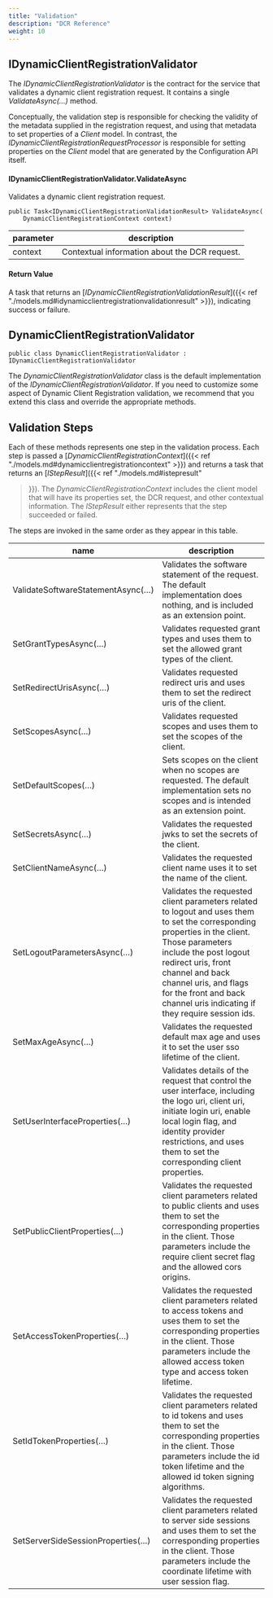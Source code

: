 ```yaml
---
title: "Validation"
description: "DCR Reference"
weight: 10
---
```


## IDynamicClientRegistrationValidator
The *IDynamicClientRegistrationValidator* is the contract for the service that
validates a dynamic client registration request. It contains a single
*ValidateAsync(...)* method.

Conceptually, the validation step is responsible for checking the validity of
the metadata supplied in the registration request, and using that metadata to
set properties of a *Client* model. In contrast, the
*IDynamicClientRegistrationRequestProcessor* is responsible for setting
properties on the *Client* model that are generated by the Configuration API
itself.

#### IDynamicClientRegistrationValidator.ValidateAsync

Validates a dynamic client registration request.

```
public Task<IDynamicClientRegistrationValidationResult> ValidateAsync(
    DynamicClientRegistrationContext context)
```

| parameter | description |
| --- | --- |
| context | Contextual information about the DCR request. |

#### Return Value

A task that returns an [*IDynamicClientRegistrationValidationResult*]({{< ref "./models.md#idynamicclientregistrationvalidationresult" >}}), indicating success or failure.

## DynamicClientRegistrationValidator

```
public class DynamicClientRegistrationValidator : IDynamicClientRegistrationValidator
```

The *DynamicClientRegistrationValidator* class is the default implementation of
the *IDynamicClientRegistrationValidator*. If you need to customize some aspect
of Dynamic Client Registration validation, we recommend that you extend this
class and override the appropriate methods.

## Validation Steps

Each of these methods represents one step in the validation process.
Each step is passed a [*DynamicClientRegistrationContext*]({{< ref
"./models.md#dynamicclientregistrationcontext" >}}) and returns a task
that returns an [*IStepResult*]({{< ref "./models.md#istepresult"
>}}). The *DynamicClientRegistrationContext* includes the client model that will
have its properties set, the DCR request, and other contextual information. The
*IStepResult* either represents that the step succeeded or failed.

The steps are invoked in the same order as they appear in this table.

| name | description |
| --- | --- |
| ValidateSoftwareStatementAsync(…) | Validates the software statement of the request. The default implementation does nothing, and is included as an extension point. |
| SetGrantTypesAsync(…) | Validates requested grant types and uses them to set the allowed grant types of the client. |
| SetRedirectUrisAsync(…) | Validates requested redirect uris and uses them to set the redirect uris of the client. |
| SetScopesAsync(…) | Validates requested scopes and uses them to set the scopes of the client. |
| SetDefaultScopes(…) | Sets scopes on the client when no scopes are requested. The default implementation sets no scopes and is intended as an extension point. |
| SetSecretsAsync(…) | Validates the requested jwks to set the secrets of the client. |
| SetClientNameAsync(…) | Validates the requested client name uses it to set the name of the client. |
| SetLogoutParametersAsync(…) | Validates the requested client parameters related to logout and uses them to set the corresponding properties in the client. Those parameters include the post logout redirect uris, front channel and back channel uris, and flags for the front and back channel uris indicating if they require session ids. |
| SetMaxAgeAsync(…) | Validates the requested default max age and uses it to set the user sso lifetime of the client. |
| SetUserInterfaceProperties(…) | Validates details of the request that control the user interface, including the logo uri, client uri, initiate login uri, enable local login flag, and identity provider restrictions, and uses them to set the corresponding client properties. |
| SetPublicClientProperties(…) | Validates the requested client parameters related to public clients and uses them to set the corresponding properties in the client. Those parameters include the require client secret flag and the allowed cors origins. |
| SetAccessTokenProperties(…) | Validates the requested client parameters related to access tokens and uses them to set the corresponding properties in the client. Those parameters include the allowed access token type and access token lifetime. |
| SetIdTokenProperties(…) | Validates the requested client parameters related to id tokens and uses them to set the corresponding properties in the client. Those parameters include the id token lifetime and the allowed id token signing algorithms. |
| SetServerSideSessionProperties(…) | Validates the requested client parameters related to server side sessions and uses them to set the corresponding properties in the client. Those parameters include the coordinate lifetime with user session flag. |

